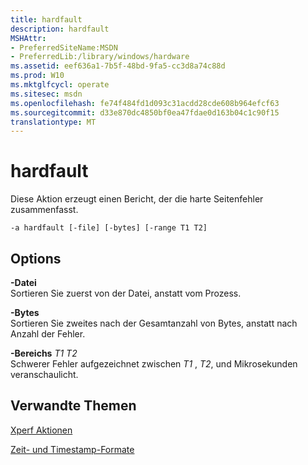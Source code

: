 ```yaml
---
title: hardfault
description: hardfault
MSHAttr:
- PreferredSiteName:MSDN
- PreferredLib:/library/windows/hardware
ms.assetid: eef636a1-7b5f-48bd-9fa5-cc3d8a74c88d
ms.prod: W10
ms.mktglfcycl: operate
ms.sitesec: msdn
ms.openlocfilehash: fe74f484fd1d093c31acdd28cde608b964efcf63
ms.sourcegitcommit: d33e870dc4850bf0ea47fdae0d163b04c1c90f15
translationtype: MT
---
```

# <a name="hardfault"></a>hardfault


Diese Aktion erzeugt einen Bericht, der die harte Seitenfehler zusammenfasst.

``` syntax
-a hardfault [-file] [-bytes] [-range T1 T2]
```

## <a name="options"></a>Options


<a href="" id="-file"></a>**-Datei**  
Sortieren Sie zuerst von der Datei, anstatt vom Prozess.

<a href="" id="-bytes"></a>**-Bytes**  
Sortieren Sie zweites nach der Gesamtanzahl von Bytes, anstatt nach Anzahl der Fehler.

<a href="" id="-ranget1-t2"></a>**-Bereichs** *T1 T2*  
Schwerer Fehler aufgezeichnet zwischen *T1* , *T2*, und Mikrosekunden veranschaulicht.

## <a name="related-topics"></a>Verwandte Themen


[Xperf Aktionen](xperf-actions.md)

[Zeit- und Timestamp-Formate](time-and-timestamp-formats.md)

 

 







